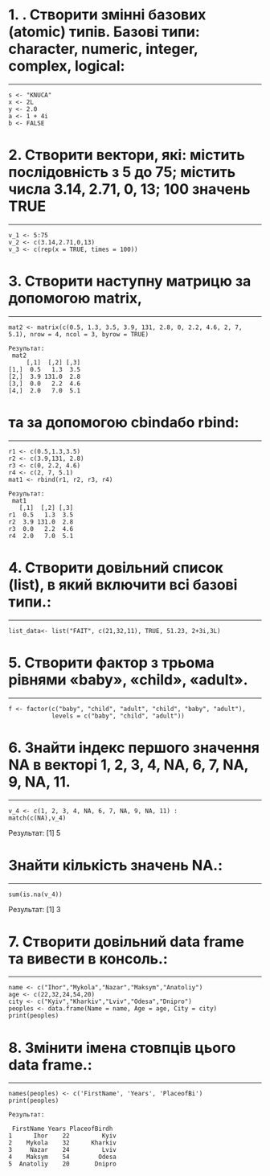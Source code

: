 # 1. . Створити змінні базових (atomic) типів. Базові типи: character, numeric,  integer, complex, logical:
---
```{r}
s <- "KNUCA"
x <- 2L
y <- 2.0
a <- 1 + 4i
b <- FALSE
```
# 2. Створити вектори, які: містить послідовність з 5 до 75; містить числа 3.14, 2.71, 0, 13; 100 значень TRUE
---
```{r}
v_1 <- 5:75
v_2 <- c(3.14,2.71,0,13)
v_3 <- c(rep(x = TRUE, times = 100))
```
# 3. Створити наступну матрицю за допомогою matrix, 
---
```{r}
mat2 <- matrix(c(0.5, 1.3, 3.5, 3.9, 131, 2.8, 0, 2.2, 4.6, 2, 7, 5.1), nrow = 4, ncol = 3, byrow = TRUE)

Pезультат:
 mat2
     [,1]  [,2] [,3]
[1,]  0.5   1.3  3.5
[2,]  3.9 131.0  2.8
[3,]  0.0   2.2  4.6
[4,]  2.0   7.0  5.1
```
# та за допомогою cbindабо rbind:
---
```{r}
r1 <- c(0.5,1.3,3.5)
r2 <- c(3.9,131, 2.8)
r3 <- c(0, 2.2, 4.6)
r4 <- c(2, 7, 5.1)
mat1 <- rbind(r1, r2, r3, r4)

Pезультат:
 mat1
   [,1]  [,2] [,3]
r1  0.5   1.3  3.5
r2  3.9 131.0  2.8
r3  0.0   2.2  4.6
r4  2.0   7.0  5.1
```
# 4. Створити довільний список (list), в який включити всі базові типи.:
---
```{r}
list_data<- list("FAIT", c(21,32,11), TRUE, 51.23, 2+3i,3L)
```
# 5. Створити фактор з трьома рівнями «baby», «child», «adult».
---
```{r}
f <- factor(c("baby", "child", "adult", "child", "baby", "adult"), 
            levels = c("baby", "child", "adult"))
 ```       
# 6. Знайти індекс першого значення NA в векторі 1, 2, 3, 4, NA, 6, 7, NA, 9, NA, 11. 
---
```{r}
v_4 <- c(1, 2, 3, 4, NA, 6, 7, NA, 9, NA, 11) :
match(c(NA),v_4)
```
Pезультат: [1] 5

# Знайти кількість значень NA.:
---
```{r}
sum(is.na(v_4))
```
Pезультат: [1] 3

# 7. Створити довільний data frame та вивести в консоль.:
---
```{r}
name <- c("Ihor","Mykola","Nazar","Maksym","Anatoliy")
age <- c(22,32,24,54,20)
city <- c("Kyiv","Kharkiv","Lviv","Odesa","Dnipro")
peoples <- data.frame(Name = name, Age = age, City = city)
print(peoples)
```
# 8. Змінити імена стовпців цього data frame.:
---
```{r}
names(peoples) <- c('FirstName', 'Years', 'PlaceofBi')
print(peoples)

Pезультат:

 FirstName Years PlaceofBirdh
1      Ihor    22         Kyiv
2    Mykola    32      Kharkiv
3     Nazar    24         Lviv
4    Maksym    54        Odesa
5  Anatoliy    20       Dnipro
```
